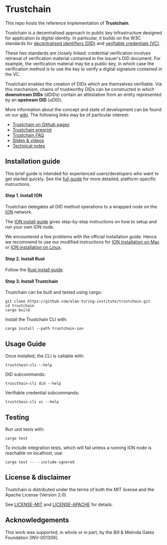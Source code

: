 # Trustchain

This repo hosts the reference implementation of **Trustchain**.

Trustchain is a decentralised approach to public key infrastructure designed for application to digital identity. In particular, it builds on the W3C standards for [decentralised identifiers (DID)](https://www.w3.org/TR/did-core/) and [verifiable credentials (VC)](https://www.w3.org/TR/vc-data-model/).

These two standards are closely linked: credential verification involves retrieval of verification material contained in the issuer's DID document. For example, the verification material may be a public key, in which case the verification method is to use the key to verify a digital signature contained in the VC.

Trustchain enables the creation of DIDs which are themselves verifiable. Via this mechanism, chains of trustworthy DIDs can be constructed in which **downstream DIDs** (dDIDs) contain an attestation from an entity represented by an **upstream DID** (uDID).

More information about the concept and state of development can be found on our [wiki](https://github.com/alan-turing-institute/trustchain/wiki). The following links may be of particular interest:
- [Trustchain on Github pages](https://alan-turing-institute.github.io/trustchain/#/)
- [Trustchain preprint](https://arxiv.org/abs/2305.08533)
- [Trustchain FAQ](https://github.com/alan-turing-institute/trustchain/wiki/Trustchain-FAQ)
- [Slides & videos](https://github.com/alan-turing-institute/trustchain/wiki#presentations)
- [Technical notes](https://github.com/alan-turing-institute/trustchain/wiki/Trustchain-Technical-Notes)

## Installation guide

This brief guide is intended for experienced users/developers who want to get started quickly. See the [full guide](https://alan-turing-institute.github.io/trustchain/#/installation?id=installation-amp-usage) for more detailed, platform-specific instructions.

#### Step 1. Install ION
Trustchain delegates all DID method operations to a wrapped node on the [ION](https://identity.foundation/ion/) network.

The [ION install guide](https://identity.foundation/ion/install-guide/) gives step-by-step instructions on how to setup and run your own ION node.

We encountered a few problems with the official installation guide. Hence we recommend to use our modified instructions for [ION installation on Mac](https://alan-turing-institute.github.io/trustchain/#/./installation?id=ion-installation-on-mac) or [ION installation on Linux](https://alan-turing-institute.github.io/trustchain/#/./installation?id=ion-installation-on-linux).

#### Step 2. Install Rust
Follow the [Rust install guide](https://www.rust-lang.org/tools/install).

#### Step 3. Install Trustchain
Trustchain can be built and tested using cargo:
```
git clone https://github.com/alan-turing-institute/trustchain.git
cd trustchain
cargo build
```
Install the Trustchain CLI with:
```shell
cargo install --path trustchain-ion
```

## Usage Guide
Once installed, the CLI is callable with:
```
trustchain-cli --help
```
DID subcommands:
```
truscthain-cli did --help
```
Verifiable credential subcommands:
```
trustchain-cli vc --help
```

## Testing
Run unit tests with:
```
cargo test
```
To include integration tests, which will fail unless a running ION node is reachable on localhost, use:
```
cargo test -- --include-ignored
```

## License & disclaimer
Trustchain is distributed under the terms of both the MIT license and the Apache License (Version 2.0).

See [LICENSE-MIT](LICENSE-MIT) and [LICENSE-APACHE](LICENSE-APACHE) for details.

## Acknowledgements
This work was supported, in whole or in part, by the Bill & Melinda Gates Foundation [INV-001309].

